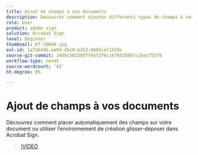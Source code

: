 ```yaml
---
title: Ajout de champs à vos documents
description: Découvrez comment ajouter différents types de champs à vos documents
role: User
product: adobe sign
solution: Acrobat Sign
level: Beginner
thumbnail: KT-10604.jpg
exl-id: 1a736446-ae0d-45c0-b253-666bcef1559c
source-git-commit: 34dbc50220dffebf2f6cc67683b9bfc1bec752f0
workflow-type: tm+mt
source-wordcount: '41'
ht-degree: 0%

---
```


# Ajout de champs à vos documents

Découvrez comment placer automatiquement des champs sur votre document ou utiliser l’environnement de création glisser-déposer dans Acrobat Sign.

>[!VIDEO](https://video.tv.adobe.com/v/346620?hidetitle=true)
